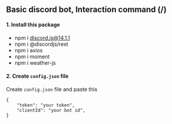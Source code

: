 ## Basic discord bot, Interaction command (/)

#### 1. Install this package
- npm i discord.js@14.1.1
- npm i @discordjs/rest
- npm i axios
- npm i moment
- npm i weather-js

#### 2. Create `config.json` file
Create `config.json` file and paste this

    {
        "token": "your token",
        "clientId": "your bot id",
    }
